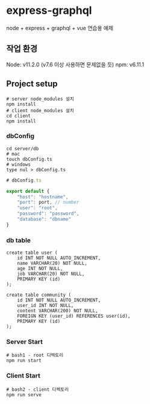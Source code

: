 # express-graphql
node + express + graphql + vue 연습용 예제

## 작업 환경
Node: v11.2.0 (v7.6 이상 사용하면 문제없을 듯)
npm: v6.11.1

## Project setup
```
# server node_modules 설치
npm install
# client node_modules 설치
cd client
npm install
```

### dbConfig
```
cd server/db
# mac
touch dbConfig.ts
# windows
type nul > dbConfig.ts
```
```javascript
# dbConfig.ts

export default {
	"host": "hostname",
	"port": port, // number
	"user": "root",
	"password": "password",
	"database": "dbname"
}
```

### db table
```mysql
create table user (
	id INT NOT NULL AUTO_INCREMENT,
    name VARCHAR(20) NOT NULL,
    age INT NOT NULL,
    job VARCHAR(20) NOT NULL,
    PRIMARY KEY (id)
);

create table community (
	id INT NOT NULL AUTO_INCREMENT,
    user_id INT NOT NULL,
    content VARCHAR(200) NOT NULL,
    FOREIGN KEY (user_id) REFERENCES user(id),
    PRIMARY KEY (id)
);
```

### Server Start
```
# bash1 - root 디렉토리
npm run start
```

### Client Start
```
# bash2 - client 디렉토리
npm run serve
```
